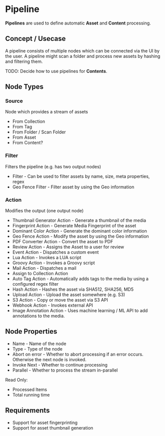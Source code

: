 # Pipeline

**Pipelines** are used to define automatic **Asset** and **Content** processing.

## Concept / Usecase

A pipeline consists of multiple nodes which can be connected via the UI by the user. A pipeline might scan a folder and process new assets by hashing and filtering them.

TODO: Decide how to use pipelines for **Contents**.

## Node Types

### Source

Node which provides a stream of assets

* From Collection
* From Tag
* From Folder / Scan Folder
* From Asset
* From Content?

### Filter

Filters the pipeline (e.g. has two output nodes)

* Filter - Can be used to filter assets by name, size, meta properties, regex
* Geo Fence Filter - Filter asset by using the Geo information

### Action

Modifies the output (one output node)

* Thumbnail Generator Action - Generate a thumbnail of the media
* Fingerprint Action - Generate Media Fingerprint of the asset
* Dominant Color Action - Generate the dominant color information
* Geo Fence Action - Modify the asset by using the Geo information
* PDF Converter Action - Convert the asset to PDF
* Review Action - Assigns the Asset to a user for review
* Event Action - Dispatches a custom event
* Lua Action - Invokes a LUA script
* Groovy Action - Invokes a Groovy script
* Mail Action - Dispatches a mail
* Assign to Collection Action
* Auto Tag Action - Automatically adds tags to the media by using a configured regex filter
* Hash Action - Hashes the asset via SHA512, SHA256, MD5
* Upload Action - Upload the asset somewhere (e.g. S3)
* S3 Action - Copy or move the asset via S3 API
* Webhook Action - Invokes external API
* Image Annotation Action - Uses machine learning / ML API to add annotations to the media.

## Node Properties

* Name - Name of the node
* Type - Type of the node
* Abort on error - Whether to abort processing if an error occurs. Otherwise the next node is invoked.
* Invoke Next - Whether to continue processing
* Parallel - Whether to process the stream in-parallel

Read Only:
* Processed Items
* Total running time

## Requirements

- Support for asset fingerprinting
- Support for asset thumbnail generation


